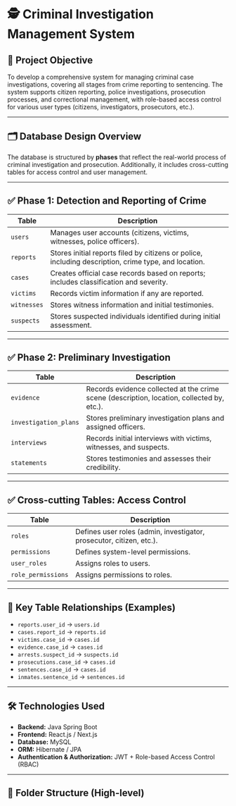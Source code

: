 # 🕵️ Criminal Investigation Management System 

## 📌 Project Objective
To develop a comprehensive system for managing criminal case investigations, covering all stages from crime reporting to sentencing. The system supports citizen reporting, police investigations, prosecution processes, and correctional management, with role-based access control for various user types (citizens, investigators, prosecutors, etc.).

---

## 🗂️ Database Design Overview

The database is structured by **phases** that reflect the real-world process of criminal investigation and prosecution. Additionally, it includes cross-cutting tables for access control and user management.

---

## ✅ Phase 1: Detection and Reporting of Crime

| Table     | Description |
|-----------|-------------|
| `users`   | Manages user accounts (citizens, victims, witnesses, police officers). |
| `reports` | Stores initial reports filed by citizens or police, including description, crime type, and location. |
| `cases`   | Creates official case records based on reports; includes classification and severity. |
| `victims` | Records victim information if any are reported. |
| `witnesses` | Stores witness information and initial testimonies. |
| `suspects` | Stores suspected individuals identified during initial assessment. |

---

## ✅ Phase 2: Preliminary Investigation

| Table                 | Description |
|-----------------------|-------------|
| `evidence`            | Records evidence collected at the crime scene (description, location, collected by, etc.). |
| `investigation_plans` | Stores preliminary investigation plans and assigned officers. |
| `interviews`          | Records initial interviews with victims, witnesses, and suspects. |
| `statements`          | Stores testimonies and assesses their credibility. |


---

## ✅ Cross-cutting Tables: Access Control

| Table            | Description |
|------------------|-------------|
| `roles`          | Defines user roles (admin, investigator, prosecutor, citizen, etc.). |
| `permissions`    | Defines system-level permissions. |
| `user_roles`     | Assigns roles to users. |
| `role_permissions` | Assigns permissions to roles. |

---

## 🔗 Key Table Relationships (Examples)

- `reports.user_id` → `users.id`
- `cases.report_id` → `reports.id`
- `victims.case_id` → `cases.id`
- `evidence.case_id` → `cases.id`
- `arrests.suspect_id` → `suspects.id`
- `prosecutions.case_id` → `cases.id`
- `sentences.case_id` → `cases.id`
- `inmates.sentence_id` → `sentences.id`

---

## 🛠️ Technologies Used

- **Backend:** Java Spring Boot  
- **Frontend:** React.js / Next.js  
- **Database:** MySQL  
- **ORM:** Hibernate / JPA  
- **Authentication & Authorization:** JWT + Role-based Access Control (RBAC)

---

## 📁 Folder Structure (High-level)

